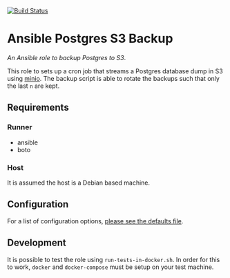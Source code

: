 [![Build Status](https://travis-ci.org/wtsi-hgi/ansible-postgres-s3-backup.svg)](https://travis-ci.org/wtsi-hgi/ansible-postgres-s3-backup)

# Ansible Postgres S3 Backup
_An Ansible role to backup Postgres to S3_.

This role to sets up a cron job that streams a Postgres database dump in S3 using
[minio](https://github.com/minio/minio). The backup script is able to rotate the backups such that only the last `n` are
kept.


## Requirements
### Runner
- ansible
- boto

### Host
It is assumed the host is a Debian based machine.


## Configuration
For a list of configuration options, [please see the defaults file](defaults/main.yml).


## Development
It is possible to test the role using `run-tests-in-docker.sh`. In order for this to work, `docker` and `docker-compose`
must be setup on your test machine.
